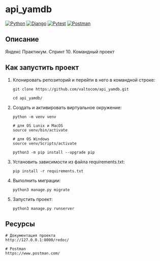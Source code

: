 # api_yamdb

[![Python](https://img.shields.io/badge/-Python-464641?style=flat-square&logo=Python)](https://www.python.org/)
[![Django](https://img.shields.io/badge/Django-464646?style=flat-square&logo=django)](https://www.djangoproject.com/)
[![Pytest](https://img.shields.io/badge/Pytest-464646?style=flat-square&logo=pytest)](https://docs.pytest.org/en/6.2.x/)
[![Postman](https://img.shields.io/badge/Postman-464646?style=flat-square&logo=postman)](https://www.postman.com/)

## Описание

Яндекс Практикум. Спринт 10. Командный проект

## Как запустить проект

1. Клонировать репозиторий и перейти в него в командной строке:

   ```
   git clone https://github.com/valtocom/api_yamdb.git
   ```

   ```
   cd api_yamdb/
   ```

2. Cоздать и активировать виртуальное окружение:

   ```
   python -m venv venv
   ```

   ```
   # для OS Lunix и MacOS
   source venv/bin/activate

   # для OS Windows
   source venv/Scripts/activate
   ```

   ```
   python3 -m pip install --upgrade pip
   ```

3. Установить зависимости из файла requirements.txt:

   ```
   pip install -r requirements.txt
   ```

4. Выполнить миграции:

   ```
   python3 manage.py migrate
   ```

5. Запустить проект:

   ```
   python3 manage.py runserver
   ```

## Ресурсы

```
# Документация проекта
http://127.0.0.1:8000/redoc/
```

```
# Postman
https://www.postman.com/
```
